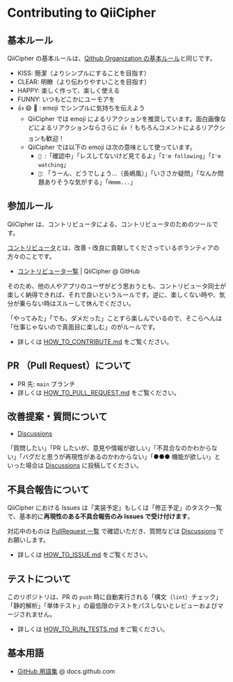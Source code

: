 # Contributing to QiiCipher

## 基本ルール

QiiCipher の基本ルールは、[Qithub Organization の基本ルール](https://github.com/Qithub-BOT/Qithub-ORG/wiki/%E3%83%9D%E3%83%AA%E3%82%B7%E3%83%BC%E3%80%81%E3%82%B3%E3%83%B3%E3%82%BB%E3%83%97%E3%83%88)と同じです。

- KISS: 簡潔（よりシンプルにすることを目指す）
- CLEAR: 明瞭（より伝わりやすいことを目指す）
- HAPPY: 楽しく作って、楽しく使える
- FUNNY: いつもどこかにユーモアを
- 👍 😄 🤔 : emoji でシンプルに気持ちを伝えよう
    - QiiCipher では emoji によるリアクションを推奨しています。面白画像などによるリアクションならさらに 👍 ！もちろんコメントによるリアクションも歓迎！
    - QiiCipher では以下の emoji は次の意味として使っています。
      - `👀 `:「確認中」「レスしてないけど見てるよ」「`I'm following`」「`I'm watching`」
      - `🤔`: 「うーん、どうでしょう...（長嶋風）」「いささか疑問」「なんか問題ありそうな気がする」「`Hmmm...`」

## 参加ルール

QiiCipher は、コントリビュータによる、コントリビュータのためのツールです。

[コントリビュータ](https://docs.github.com/ja/github/getting-started-with-github/quickstart/github-glossary#contributor)とは、改善・改良に貢献してくださっているボランティアの方々のことです。

- [コントリビュータ一覧](https://docs.github.com/ja/github/getting-started-with-github/quickstart/github-glossary#contributor) | QiiCipher @ GitHub

そのため、他の人やアプリのユーザがどう思おうとも、コントリビュータ同士が楽しく納得できれば、それで良いというルールです。逆に、楽しくない時や、気分が乗らない時はスルーして休んでください。

「やってみた」「でも、ダメだった」ことすら楽しんでいるので、そこらへんは「仕事じゃないので真面目に楽しむ」のがルールです。

- 詳しくは [HOW_TO_CONTRIBUTE.md](./.github/HOW_TO_CONTRIBUTE.md) をご覧ください。

## PR （Pull Request）について

- PR 先: `main` ブランチ
- 詳しくは [HOW_TO_PULL_REQUEST.md](./.github/HOW_TO_PULL_REQUEST.md) をご覧ください。

## 改善提案・質問について

- [Discussions](https://github.com/Qithub-BOT/QiiCipher/discussions)

「質問したい」「PR したいが、意見や情報が欲しい」「不具合なのかわからない」「バグだと思うが再現性があるのかわからない」「●●● 機能が欲しい」といった場合は [Discussions](https://github.com/Qithub-BOT/QiiCipher/discussions) に投稿してください。

## 不具合報告について

QiiCipher における Issues は「実装予定」もしくは「修正予定」のタスク一覧で、基本的に**再現性のある不具合報告のみ Issues で受け付けます**。

対応中のものは [PullRequest 一覧](https://github.com/Qithub-BOT/QiiCipher/pulls) で確認いただき、質問などは [Discussions](https://github.com/Qithub-BOT/QiiCipher/discussions) でお願いします。

- 詳しくは [HOW_TO_ISSUE.md](./.github/HOW_TO_ISSUE.md) をご覧ください。

## テストについて

このリポジトリは、PR の `push` 時に自動実行される「構文（`lint`）チェック」「静的解析」「単体テスト」の最低限のテストをパスしないとレビューおよびマージされません。

- 詳しくは [HOW_TO_RUN_TESTS.md](./.github/HOW_TO_RUN_TESTS.md) をご覧ください。

## 基本用語

- [GitHub 用語集](https://docs.github.com/ja/github/getting-started-with-github/quickstart/github-glossary) @ docs.github.com
